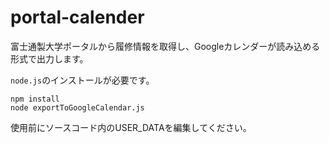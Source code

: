 # portal-calender
富士通製大学ポータルから履修情報を取得し、Googleカレンダーが読み込める形式で出力します。


`node.js`のインストールが必要です。
```
npm install
node exportToGoogleCalendar.js
```

使用前にソースコード内のUSER_DATAを編集してください。
